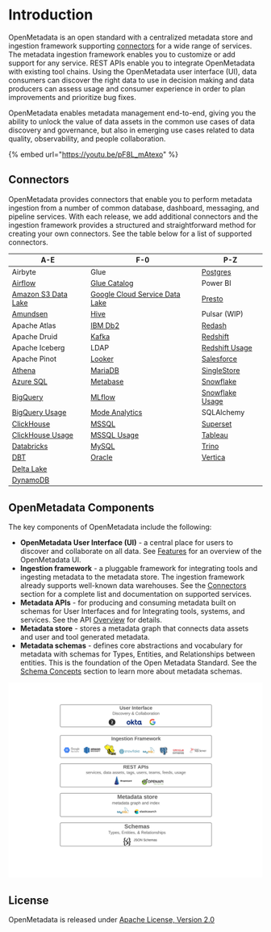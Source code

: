 # Introduction

OpenMetadata is an open standard with a centralized metadata store and ingestion framework supporting [connectors](integrations/connectors/) for a wide range of services. The metadata ingestion framework enables you to customize or add support for any service. REST APIs enable you to integrate OpenMetadata with existing tool chains. Using the OpenMetadata user interface (UI), data consumers can discover the right data to use in decision making and data producers can assess usage and consumer experience in order to plan improvements and prioritize bug fixes.

OpenMetadata enables metadata management end-to-end, giving you the ability to unlock the value of data assets in the common use cases of data discovery and governance, but also in emerging use cases related to data quality, observability, and people collaboration.

{% embed url="https://youtu.be/pF8L_mAtexo" %}

## Connectors

OpenMetadata provides connectors that enable you to perform metadata ingestion from a number of common database, dashboard, messaging, and pipeline services. With each release, we add additional connectors and the ingestion framework provides a structured and straightforward method for creating your own connectors. See the table below for a list of supported connectors.

| A-E                                                       | F-0                                                                  | P-Z                                                   |
| --------------------------------------------------------- | -------------------------------------------------------------------- | ----------------------------------------------------- |
| Airbyte                                                   | Glue                                                                 | [Postgres](integrations/connectors/postgres/)         |
| [Airflow](integrations/airflow/)                          | [Glue Catalog](integrations/connectors/glue-catalog/)                | Power BI                                              |
| [Amazon S3 Data Lake](integrations/connectors/data-lake/) | [Google Cloud Service Data Lake](integrations/connectors/data-lake/) | [Presto](integrations/connectors/presto/)             |
| [Amundsen](integrations/connectors/amundsen.md)           | [Hive](integrations/connectors/hive/)                                | Pulsar (WIP)                                          |
| Apache Atlas                                              | [IBM Db2](integrations/connectors/ibm-db2.md)                        | [Redash](integrations/connectors/redash/)             |
| Apache Druid                                              | [Kafka](integrations/connectors/kafka.md)                            | [Redshift](integrations/connectors/redshift/)         |
| Apache Iceberg                                            | LDAP                                                                 | [Redshift Usage](integrations/connectors/redshift/)   |
| Apache Pinot                                              | [Looker](integrations/connectors/looker/)                            | [Salesforce](integrations/connectors/salesforce/)     |
| [Athena](integrations/connectors/athena/)                 | [MariaDB](integrations/connectors/mariadb.md)                        | [SingleStore](integrations/connectors/singlestore/)   |
| [Azure SQL](integrations/connectors/azure-sql/)           | [Metabase](integrations/connectors/metabase/)                        | [Snowflake](integrations/connectors/snowflake/)       |
| [BigQuery](integrations/connectors/bigquery/)             | [MLflow](integrations/connectors/mlflow/)                            | [Snowflake Usage](integrations/connectors/snowflake/) |
| [BigQuery Usage](integrations/connectors/bigquery/)       | [Mode Analytics](integrations/connectors/mode/)                      | SQLAlchemy                                            |
| [ClickHouse](integrations/connectors/clickhouse/)         | [MSSQL](integrations/connectors/mssql/)                              | [Superset](integrations/connectors/superset-1/)       |
| [ClickHouse Usage](integrations/connectors/clickhouse/)   | [MSSQL Usage](integrations/connectors/mssql/)                        | [Tableau](integrations/connectors/tableau/)           |
| [Databricks](integrations/connectors/databricks/)         | ​​[MySQL](integrations/connectors/mysql/)                            | [Trino](integrations/connectors/trino/)               |
| [DBT](data-lineage/dbt-integration/)                      | [Oracle](integrations/connectors/oracle/)                            | [Vertica](integrations/connectors/vertica/)           |
| [Delta Lake](integrations/connectors/delta-lake/)         |                                                                      |                                                       |
| [DynamoDB](integrations/connectors/dynamodb/)             |                                                                      |                                                       |

## OpenMetadata Components

The key components of OpenMetadata include the following:

* **OpenMetadata User Interface (UI)** - a central place for users to discover and collaborate on all data. See [Features](overview/features.md) for an overview of the OpenMetadata UI.
* **Ingestion framework** - a pluggable framework for integrating tools and ingesting metadata to the metadata store. The ingestion framework already supports well-known data warehouses. See the [Connectors](./#connectors) section for a complete list and documentation on supported services.
* **Metadata APIs** - for producing and consuming metadata built on schemas for User Interfaces and for Integrating tools, systems, and services. See the API [Overview](metadata-standard/apis/overview.md) for details.
* **Metadata store** - stores a metadata graph that connects data assets and user and tool generated metadata.
* **Metadata schemas** - defines core abstractions and vocabulary for metadata with schemas for Types, Entities, and Relationships between entities. This is the foundation of the Open Metadata Standard. See the [Schema Concepts](metadata-standard/schemas/overview.md) section to learn more about metadata schemas.

![](<.gitbook/assets/openmetadata-overview (1).png>)

## License

OpenMetadata is released under [Apache License, Version 2.0](http://www.apache.org/licenses/LICENSE-2.0)
